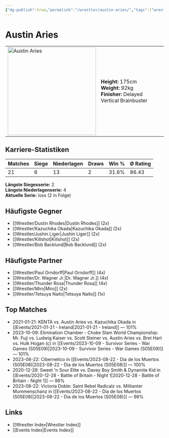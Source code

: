 ```yaml
---
{"dg-publish":true,"permalink":"/wrestler/austin-aries/","tags":["wrestler"],"noteIcon":"","created":"2025-08-11T09:33:17.622+02:00"}
---
```



# Austin Aries

<table>
<tr>
<td><img src="Austin Aries.png" width="280" alt="Austin Aries"></td>
<td>
<b>Height:</b> 175cm<br>
<b>Weight:</b> 92kg<br>
<b>Finisher:</b> Delayed Vertical Brainbuster<br>
</td>
</tr>
</table>

## Karriere-Statistiken

| Matches | Siege | Niederlagen | Draws | Win % | Ø Rating |
|---------|-------|-------------|-------|-------|-----------|
| 21 | 6 | 13 | 2 | 31.6% | 86.43 |

**Längste Siegesserie:** 2<br>**Längste Niederlagenserie:** 4<br>**Aktuelle Serie:** loss (2 in Folge)


## Häufigste Gegner
- [[Wrestler/Dustin Rhodes\|Dustin Rhodes]] (2x)
- [[Wrestler/Kazuchika Okada\|Kazuchika Okada]] (2x)
- [[Wrestler/Jushin Liger\|Jushin Liger]] (2x)
- [[Wrestler/Killshot\|Killshot]] (2x)
- [[Wrestler/Bob Backlund\|Bob Backlund]] (2x)

## Häufigste Partner
- [[Wrestler/Paul Orndorff\|Paul Orndorff]] (4x)
- [[Wrestler/Dr. Wagner Jr.\|Dr. Wagner Jr.]] (4x)
- [[Wrestler/Thunder Rosa\|Thunder Rosa]] (4x)
- [[Wrestler/Miro\|Miro]] (2x)
- [[Wrestler/Tetsuya Naito\|Tetsuya Naito]] (1x)

## Top Matches
- 2021-01-21: KENTA vs. Austin Aries vs. Kazuchika Okada in [[Events/2021-01-21 - Ireland\|2021-01-21 - Ireland]] — 101%
- 2023-10-09: Elimination Chamber - Choke Slam World Championship: Mr. Fuji vs. Ludwig Kaiser vs. Scott Steiner vs. Austin Aries vs. Bret Hart vs. Hulk Hogan (c) in [[Events/2023-10-09 - Survivor Series - War Games (S05E09)\|2023-10-09 - Survivor Series - War Games (S05E09)]] — 101%
- 2023-08-22: Cibernetico in [[Events/2023-08-22 - Dia de los Muertos (S05E08)\|2023-08-22 - Dia de los Muertos (S05E08)]] — 100%
- 2020-12-28: Sweet 'n Sour Elite vs. Davey Boy Smith & Dynamite Kid in [[Events/2020-12-28 - Battle of Britain - Night 1\|2020-12-28 - Battle of Britain - Night 1]] — 98%
- 2023-08-22: Victoria Doble: Saint Rebel Radicalz vs. Militanter Mummenschanz in [[Events/2023-08-22 - Dia de los Muertos (S05E08)\|2023-08-22 - Dia de los Muertos (S05E08)]] — 98%

## Links
- [[Wrestler Index\|Wrestler Index]]
- [[Events Index\|Events Index]]
